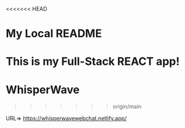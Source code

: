 <<<<<<< HEAD
# My Local README
This is my  Full-Stack REACT app!
=======
# WhisperWave

>>>>>>> origin/main

URL=> https://whisperwavewebchat.netlify.app/



